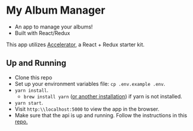 # My Album Manager
* An app to manage your albums!
* Built with React/Redux

This app utilizes [Accelerator](https://github.com/marcgarreau/accelerator), a React + Redux starter kit.

## Up and Running

* Clone this repo
* Set up your environment variables file: `cp .env.example .env`.
* `yarn install`.
  * `brew install yarn` ([or another installation](https://yarnpkg.com/en/docs/install)) if yarn is not installed.
* `yarn start`.
* Visit `http:\\localhost:5000` to view the app in the browser.
* Make sure that the api is up and running. Follow the instructions in this [repo.](https://github.com/scottalexandra/logikull-code-challenge-api)
